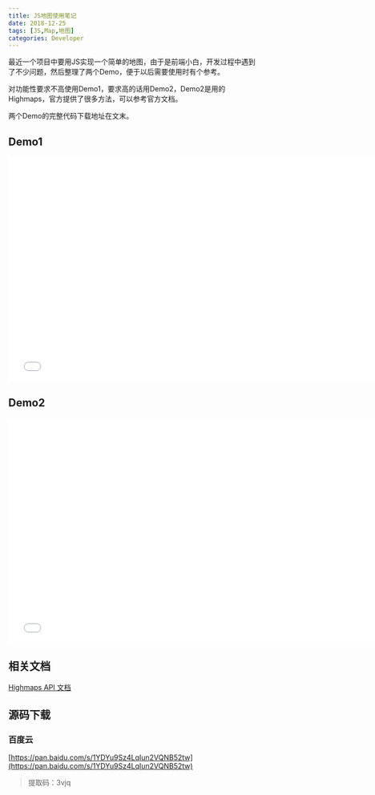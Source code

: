 ```yaml
---
title: JS地图使用笔记
date: 2018-12-25
tags: [JS,Map,地图]
categories: Developer
---
```

最近一个项目中要用JS实现一个简单的地图，由于是前端小白，开发过程中遇到了不少问题，然后整理了两个Demo，便于以后需要使用时有个参考。

<!--more-->

对功能性要求不高使用Demo1，要求高的话用Demo2，Demo2是用的Highmaps，官方提供了很多方法，可以参考官方文档。

两个Demo的完整代码下载地址在文末。

## Demo1
<iframe src="/res/jsmap/demo1.html" width="750" height="450" frameborder="0"></iframe>

## Demo2
<iframe src="/res/jsmap/demo2.html" width="750" height="450" frameborder="0"></iframe>

## 相关文档
[Highmaps API 文档](https://api.hcharts.cn/highmaps)

## 源码下载
### 百度云
[https://pan.baidu.com/s/1YDYu9Sz4LqIun2VQNB52tw](https://pan.baidu.com/s/1YDYu9Sz4LqIun2VQNB52tw)
> 提取码：3vjq